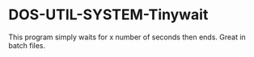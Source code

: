 # DOS-UTIL-SYSTEM-Tinywait
This program simply waits for x number of seconds then ends. Great in batch files.
